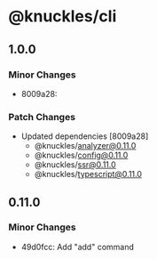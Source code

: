 # @knuckles/cli

## 1.0.0

### Minor Changes

- 8009a28:

### Patch Changes

- Updated dependencies [8009a28]
  - @knuckles/analyzer@0.11.0
  - @knuckles/config@0.11.0
  - @knuckles/ssr@0.11.0
  - @knuckles/typescript@0.11.0

## 0.11.0

### Minor Changes

- 49d0fcc: Add "add" command
